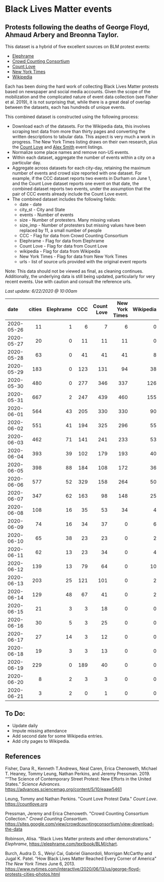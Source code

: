 # Black Lives Matter events
## Protests following the deaths of George Floyd, Ahmaud Arbery and Breonna Taylor.


This dataset is a hybrid of five excellent sources on BLM protest events:   
* [Elephrame](https://elephrame.com/textbook/BLM/chart)   
* [Crowd Counting Consortium](https://sites.google.com/view/crowdcountingconsortium/view-download-the-data?authuser=0)  
* [Count Love](https://countlove.org)
* [New York Times](https://www.nytimes.com/interactive/2020/06/13/us/george-floyd-protests-cities-photos.html)
* [Wikipedia](https://en.wikipedia.org/wiki/List_of_George_Floyd_protests_in_the_United_States)

Each has been doing the hard work of collecting Black Lives Matter protests based on newspaper and social media accounts. Given the scope of the mobilization and the complicated nature of event data collection (see Fisher et al. 2019), it is not surprising that, while there is a great deal of overlap between the datasets, each has hundreds of unique events.

This combined dataset is constructed using the following process:   
* Download each of the datasets.  For the Wikipedia data, this involves scraping text data from more than thirty pages and converting the written descriptions to tabular data. This aspect is very much a work in progress.  The New York Times listing draws on their own research, plus the [Count Love](https://countlove.org) and [Alex Smith](https://www.creosotemaps.com/blm2020/) event listings.
* Normalize some place names and remove non-US events.  
* Within each dataset, aggregate the number of events within a city on a particular day.   
* Aggregate across datasets for each city-day, retaining the maximum number of events and crowd size reported with one dataset. For example, if the CCC dataset reports two events in Durham on June 1, and the Count Love dataset reports one event on that date, the combined dataset reports two events, under the assumption that the pair of CCC events already include the  Count Love event.   
* The combined dataset includes the following fields:   
   * date - date    
   * city_st - City and State    
   * events - Number of events   
   * size - Number of protesters. Many missing values   
   * size_imp - Number of protesters but missing values have been replaced by 11, a small number of people   
   * CCC - Flag for data from Crowd Counting Consortium   
   * Elephrame - Flag for data from Elephrame   
   * Count Love    - Flag for data from Count Love    
   * wikipedia    - Flag for data from Wikipedia   
   * New York Times   - Flag for data from New York Times   
   * urls - list of source urls provided with the original event reports   

Note: This data should not be viewed as final, as cleaning continues. Additionally, the underlying data is still being updated, particularly for very recent events. Use with caution and consult the reference urls.

_Last update: 6/22/2020 @ 10:00am_



| date       |   cities |   Elephrame |   CCC |   Count Love |   New York Times |   Wikipedia |
|:-----------|---------:|------------:|------:|-------------:|-----------------:|------------:|
| 2020-05-26 |       11 |           1 |     6 |            7 |                6 |           0 |
| 2020-05-27 |       20 |           0 |    11 |           11 |               11 |           0 |
| 2020-05-28 |       63 |           0 |    41 |           41 |               41 |           8 |
| 2020-05-29 |      183 |           0 |   123 |          131 |               94 |          38 |
| 2020-05-30 |      480 |           0 |   277 |          346 |              337 |         126 |
| 2020-05-31 |      667 |           2 |   247 |          439 |              460 |         155 |
| 2020-06-01 |      564 |          43 |   205 |          330 |              330 |          90 |
| 2020-06-02 |      551 |          41 |   194 |          325 |              296 |          55 |
| 2020-06-03 |      462 |          71 |   141 |          241 |              233 |          53 |
| 2020-06-04 |      393 |          39 |   102 |          179 |              193 |          40 |
| 2020-06-05 |      398 |          88 |   184 |          108 |              172 |          36 |
| 2020-06-06 |      577 |          52 |   329 |          158 |              264 |          50 |
| 2020-06-07 |      347 |          62 |   163 |           98 |              148 |          25 |
| 2020-06-08 |      108 |          16 |    35 |           53 |               34 |           4 |
| 2020-06-09 |       74 |          16 |    34 |           37 |                0 |           6 |
| 2020-06-10 |       65 |          38 |    23 |           23 |                0 |           2 |
| 2020-06-11 |       62 |          13 |    23 |           34 |                0 |           4 |
| 2020-06-12 |      139 |          13 |    79 |           64 |                0 |          10 |
| 2020-06-13 |      203 |          25 |   121 |          101 |                0 |           2 |
| 2020-06-14 |      129 |          48 |    67 |           41 |                0 |           2 |
| 2020-06-15 |       21 |           3 |     3 |           18 |                0 |           0 |
| 2020-06-16 |       30 |           5 |     3 |           25 |                0 |           0 |
| 2020-06-17 |       27 |          14 |     3 |           12 |                0 |           0 |
| 2020-06-18 |       19 |           3 |     3 |           13 |                0 |           0 |
| 2020-06-19 |      229 |           0 |   189 |           40 |                0 |           0 |
| 2020-06-20 |        8 |           2 |     3 |            3 |                0 |           0 |
| 2020-06-21 |        3 |           2 |     0 |            1 |                0 |           0 |


## To Do:
* Update daily
* Impute missing attendance
* Add second date for some Wikipedia entries.
* Add city pages to Wikipedia.


## References

Fisher, Dana R., Kenneth T.Andrews, Neal Caren, Erica Chenoweth, Michael T. Heaney, Tommy Leung, Nathan Perkins, and Jeremy Pressman.   2019. ““The Science of Contemporary Street Protest: New Efforts in the United States.” *Science Advances.* https://advances.sciencemag.org/content/5/10/eaaw5461


Leung, Tommy and Nathan Perkins. "Count Love Protest Data." *Count Love*. https://countlove.org

Pressman, Jeremy and Erica Chenoweth. "Crowd Counting Consortium Collection." *Crowd Counting Consortium*. https://sites.google.com/view/crowdcountingconsortium/view-download-the-data

Robinson, Alisa. “Black Lives Matter protests and other demonstrations.” *Elephrame*, https://elephrame.com/textbook/BLM/chart.

Burch, Audra D. S., Weiyi Cai, Gabriel Gianordoli, Morrigan McCarthy and Jugal K. Patel. "How Black Lives Matter Reached Every Corner of America" _The New York Times_ June 6, 2013. https://www.nytimes.com/interactive/2020/06/13/us/george-floyd-protests-cities-photos.html
